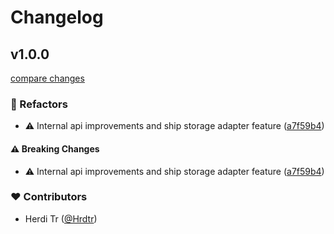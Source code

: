 # Changelog


## v1.0.0

[compare changes](https://github.com/Hrdtr/guantr/compare/v1.0.0-rc.8...v1.0.0)

### 💅 Refactors

- ⚠️  Internal api improvements and ship storage adapter feature ([a7f59b4](https://github.com/Hrdtr/guantr/commit/a7f59b4))

#### ⚠️ Breaking Changes

- ⚠️  Internal api improvements and ship storage adapter feature ([a7f59b4](https://github.com/Hrdtr/guantr/commit/a7f59b4))

### ❤️ Contributors

- Herdi Tr ([@Hrdtr](https://github.com/Hrdtr))

